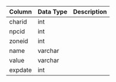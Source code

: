 | Column  | Data Type | Description |
| ------- | --------- | ----------- |
| charid  | int       |             |
| npcid   | int       |             |
| zoneid  | int       |             |
| name    | varchar   |             |
| value   | varchar   |             |
| expdate | int       |             |